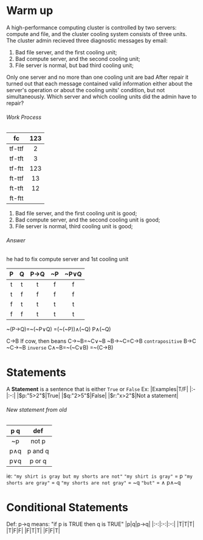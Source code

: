 # Warm up
A high-performance computing cluster is controlled by two servers: compute and file, and the cluster cooling system consists of three units. The cluster admin recieved three diagnostic messages by email:
1. Bad file server, and the first cooling unit;
2. Bad compute server, and the second cooling unit;
3. File server is normal, but bad third cooling unit;

Only one server and no more than one cooling unit are bad
After repair it turned out that each message contained valid information either about the server's operation or about the cooling units' condition, but not simultaneously. Which server and which cooling units did the admin have to repair?

###### Work Process
|fc|123|
|:-:|:-:|
|tf-ttf|2|
|tf-tft|3|
|tf-ftt|123|
|ft-ttf|13|
|ft-tft|12|
|ft-ftt| |

1. Bad file server, and the first cooling unit is good;
2. Bad compute server, and the second cooling unit is good;
3. File server is normal, third cooling unit is good;

###### Answer
he had to fix compute server and 1st cooling unit



|P|Q|P→Q|~P|~P∨Q|
|:-:|:-:|:-:|:-:|:-:|
|t|t|t|f|f|
|t|f|f|f|f|
|f|t|t|t|t|
|f|f|t|t|t|
~(P→Q)=~(~P∨Q)
=(~(~P))∧(~Q)
P∧(~Q)

C→B
If cow, then beans
C→~B=~C∨~B
~B→~C=C→B `contrapositive`
B→C
~C→~B `inverse`
C∧~B=~(~C∨B)
=~(C→B)


# Statements
A __Statement__ is a sentence that is either `True` or `False`
Ex:
|Examples|T/F|
|:-|:-:|
|$p:"5>2"$|True|
|$q:"2>5"$|False|
|$r:"x>2"$|Not a statement|
###### New statement from old
|p q|def|
|:-:|:-:|
|~p|not p|
|p∧q|p and q|
|p∨q|p or q|
ie:
`"my shirt is gray but my shorts are not"`
`"my shirt is gray"` = p
`"my shorts are gray"` = q
`"my shorts are not gray"` = ~q
`"but"` = ∧
p∧~q

# Conditional Statements
Def: p→q means:
"if p is TRUE then q is TRUE"
|p|q|p→q|
|:-:|:-:|:-:|
|T|T|T|
|T|F|F|
|F|T|T|
|F|F|T|